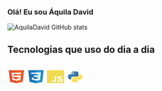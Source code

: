 ### Olá! Eu sou Áquila David


![AquilaDavid GitHub stats](https://github-readme-stats.vercel.app/api?username=AquilaDavid&show_icons=true&theme=transparent) 

## Tecnologias que uso do dia a dia 

<div style="display: inline_block"><br>

  <img aline="center" alt="Rafa-HTML" height="30" width="40" src="https://raw.githubusercontent.com/devicons/devicon/master/icons/html5/html5-original.svg">
  <img aline="center" alt="Rafa-CSS" height="30" 
  width="40" src="https://raw.githubusercontent.com/devicons/devicon/master/icons/css3/css3-original.svg">
  <img aline="center" alt="Rafa-Js" height="30" width="40" src="https://raw.githubusercontent.com/devicons/devicon/master/icons/javascript/javascript-plain.svg">
  <img aline="center" alt="Rafa-Python" height="30" width="40" src="https://raw.githubusercontent.com/devicons/devicon/master/icons/python/python-original.svg">
</div> 
